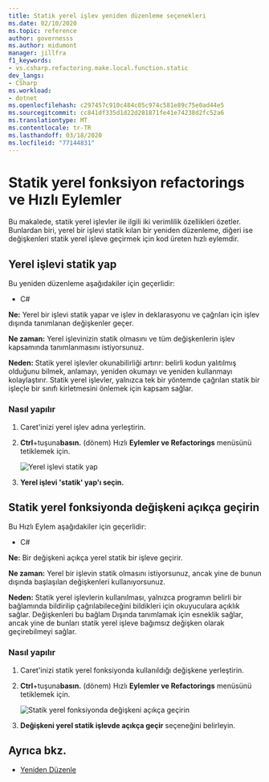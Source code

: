 ```yaml
---
title: Statik yerel işlev yeniden düzenleme seçenekleri
ms.date: 02/10/2020
ms.topic: reference
author: governesss
ms.author: midumont
manager: jillfra
f1_keywords:
- vs.csharp.refactoring.make.local.function.static
dev_langs:
- CSharp
ms.workload:
- dotnet
ms.openlocfilehash: c297457c910c484c05c974c581e89c75e0ad44e5
ms.sourcegitcommit: cc841df335d1d22d281871fe41e74238d2fc52a6
ms.translationtype: MT
ms.contentlocale: tr-TR
ms.lasthandoff: 03/18/2020
ms.locfileid: "77144831"
---
```

# <a name="static-local-function-refactorings-and-quick-actions"></a>Statik yerel fonksiyon refactorings ve Hızlı Eylemler

Bu makalede, statik yerel işlevler ile ilgili iki verimlilik özellikleri özetler. Bunlardan biri, yerel bir işlevi statik kılan bir yeniden düzenleme, diğeri ise değişkenleri statik yerel işleve geçirmek için kod üreten hızlı eylemdir.

## <a name="make-local-function-static"></a>Yerel işlevi statik yap

Bu yeniden düzenleme aşağıdakiler için geçerlidir:

- C#

**Ne:** Yerel bir işlevi statik yapar ve işlev in deklarasyonu ve çağrıları için işlev dışında tanımlanan değişkenler geçer.

**Ne zaman:** Yerel işlevinizin statik olmasını ve tüm değişkenlerin işlev kapsamında tanımlanmasını istiyorsunuz.

**Neden:** Statik yerel işlevler okunabilirliği artırır: belirli kodun yalıtılmış olduğunu bilmek, anlamayı, yeniden okumayı ve yeniden kullanmayı kolaylaştırır. Statik yerel işlevler, yalnızca tek bir yöntemde çağrılan statik bir işleçle bir sınıfı kirletmesini önlemek için kapsam sağlar.

### <a name="how-to"></a>Nasıl yapılır

1. Caret'inizi yerel işlev adına yerleştirin.

2. **Ctrl**+tuşuna**basın.** (dönem) Hızlı **Eylemler ve Refactorings** menüsünü tetiklemek için.

   ![Yerel işlevi statik yap](media/make-local-function-static.png)

3. **Yerel işlevi 'statik' yap'ı seçin.**

## <a name="pass-variable-explicitly-in-a-static-local-function"></a>Statik yerel fonksiyonda değişkeni açıkça geçirin

Bu Hızlı Eylem aşağıdakiler için geçerlidir:

- C#

**Ne:** Bir değişkeni açıkça yerel statik bir işleve geçirir.

**Ne zaman:** Yerel bir işlevin statik olmasını istiyorsunuz, ancak yine de bunun dışında başlaşılan değişkenleri kullanıyorsunuz.

**Neden:** Statik yerel işlevlerin kullanılması, yalnızca programın belirli bir bağlamında bildirilip çağrılabileceğini bildikleri için okuyuculara açıklık sağlar. Değişkenleri bu bağlam Dışında tanımlamak için esneklik sağlar, ancak yine de bunları statik yerel işleve bağımsız değişken olarak geçirebilmeyi sağlar.

### <a name="how-to"></a>Nasıl yapılır

1. Caret'inizi statik yerel fonksiyonda kullanıldığı değişkene yerleştirin.

2. **Ctrl**+tuşuna**basın.** (dönem) Hızlı **Eylemler ve Refactorings** menüsünü tetiklemek için.

   ![Statik yerel fonksiyonda değişkeni açıkça geçirin](media/pass-variable-explicitly-static-local-function.png)

3. **Değişkeni yerel statik işlevde açıkça geçir** seçeneğini belirleyin.

## <a name="see-also"></a>Ayrıca bkz.

- [Yeniden Düzenle](../refactoring-in-visual-studio.md)